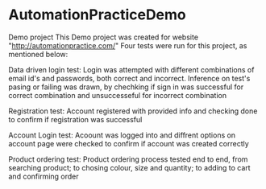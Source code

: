 # AutomationPracticeDemo
Demo project
This Demo project was created for website "http://automationpractice.com/"
Four tests were run for this project, as mentioned below:

Data driven login test: Login was attempted with different combinations of email id's and passwords, both correct and incorrect. Inference on test's pasing or failing was drawn, by chechking if sign in was successful for correct combination and unsuccesseful for incorrect combination

Registration test: Account registered with provided info and checking done to confirm if registration was successful

Account Login test: Acoount was logged into and diffrent options on account page were checked to confirm if account was created correctly

Product ordering test: Product ordering process tested end to end, from searching product; to chosing colour, size and quantity; to adding to cart and confirming order
